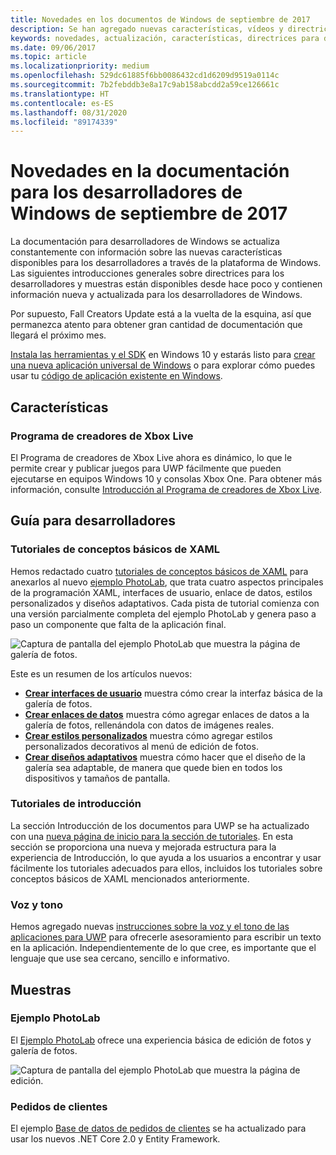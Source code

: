 ```yaml
---
title: Novedades en los documentos de Windows de septiembre de 2017
description: Se han agregado nuevas características, vídeos y directrices para los desarrolladores a la documentación de septiembre de 2017 para los desarrolladores de Windows 10.
keywords: novedades, actualización, características, directrices para desarrolladores, Windows 10, 09-17
ms.date: 09/06/2017
ms.topic: article
ms.localizationpriority: medium
ms.openlocfilehash: 529dc61885f6bb0086432cd1d6209d9519a0114c
ms.sourcegitcommit: 7b2febddb3e8a17c9ab158abcdd2a59ce126661c
ms.translationtype: HT
ms.contentlocale: es-ES
ms.lasthandoff: 08/31/2020
ms.locfileid: "89174339"
---
```

# <a name="whats-new-in-the-windows-developer-docs-in-september-2017"></a>Novedades en la documentación para los desarrolladores de Windows de septiembre de 2017

La documentación para desarrolladores de Windows se actualiza constantemente con información sobre las nuevas características disponibles para los desarrolladores a través de la plataforma de Windows. Las siguientes introducciones generales sobre directrices para los desarrolladores y muestras están disponibles desde hace poco y contienen información nueva y actualizada para los desarrolladores de Windows.

Por supuesto, Fall Creators Update está a la vuelta de la esquina, así que permanezca atento para obtener gran cantidad de documentación que llegará el próximo mes.

[Instala las herramientas y el SDK](https://developer.microsoft.com/windows/downloads#_blank) en Windows 10 y estarás listo para [crear una nueva aplicación universal de Windows](../get-started/your-first-app.md) o para explorar cómo puedes usar tu [código de aplicación existente en Windows](../porting/index.md).

## <a name="features"></a>Características

### <a name="xbox-live-creators-program"></a>Programa de creadores de Xbox Live

El Programa de creadores de Xbox Live ahora es dinámico, lo que le permite crear y publicar juegos para UWP fácilmente que pueden ejecutarse en equipos Windows 10 y consolas Xbox One. Para obtener más información, consulte [Introducción al Programa de creadores de Xbox Live](/gaming/xbox-live/get-started-with-creators/get-started-with-xbox-live-creators.md).

## <a name="developer-guidance"></a>Guía para desarrolladores

### <a name="xaml-basics-tutorials"></a>Tutoriales de conceptos básicos de XAML

Hemos redactado cuatro [tutoriales de conceptos básicos de XAML](../design/basics/xaml-basics-ui.md) para anexarlos al nuevo [ejemplo PhotoLab](https://github.com/Microsoft/Windows-appsample-photo-lab), que trata cuatro aspectos principales de la programación XAML, interfaces de usuario, enlace de datos, estilos personalizados y diseños adaptativos. Cada pista de tutorial comienza con una versión parcialmente completa del ejemplo PhotoLab y genera paso a paso un componente que falta de la aplicación final. 

![Captura de pantalla del ejemplo PhotoLab que muestra la página de galería de fotos.](images/PhotoLab-gallery-page.png)  

Este es un resumen de los artículos nuevos:

+ [**Crear interfaces de usuario**](../design/basics/xaml-basics-ui.md) muestra cómo crear la interfaz básica de la galería de fotos.
+ [**Crear enlaces de datos**](../data-binding/xaml-basics-data-binding.md) muestra cómo agregar enlaces de datos a la galería de fotos, rellenándola con datos de imágenes reales.
+ [**Crear estilos personalizados**](https://docs.microsoft.com/windows/uwp/design/controls-and-patterns/xaml-basics-style) muestra cómo agregar estilos personalizados decorativos al menú de edición de fotos.
+ [**Crear diseños adaptativos**](../design/basics/xaml-basics-adaptive-layout.md) muestra cómo hacer que el diseño de la galería sea adaptable, de manera que quede bien en todos los dispositivos y tamaños de pantalla.

### <a name="get-started-tutorials"></a>Tutoriales de introducción

La sección Introducción de los documentos para UWP se ha actualizado con una [nueva página de inicio para la sección de tutoriales](../get-started/create-uwp-apps.md). En esta sección se proporciona una nueva y mejorada estructura para la experiencia de Introducción, lo que ayuda a los usuarios a encontrar y usar fácilmente los tutoriales adecuados para ellos, incluidos los tutoriales sobre conceptos básicos de XAML mencionados anteriormente.

### <a name="voice-and-tone"></a>Voz y tono

Hemos agregado nuevas [instrucciones sobre la voz y el tono de las aplicaciones para UWP](../design/style/writing-style.md) para ofrecerle asesoramiento para escribir un texto en la aplicación. Independientemente de lo que cree, es importante que el lenguaje que use sea cercano, sencillo e informativo.

## <a name="samples"></a>Muestras

### <a name="photolab-sample"></a>Ejemplo PhotoLab

El [Ejemplo PhotoLab](https://github.com/Microsoft/windows-appsample-photo-lab) ofrece una experiencia básica de edición de fotos y galería de fotos.

![Captura de pantalla del ejemplo PhotoLab que muestra la página de edición.](images/PhotoLab-editing-page.png)  

### <a name="customer-orders"></a>Pedidos de clientes

El ejemplo [Base de datos de pedidos de clientes](https://github.com/Microsoft/Windows-appsample-customers-orders-database) se ha actualizado para usar los nuevos .NET Core 2.0 y Entity Framework.